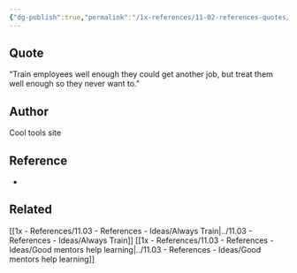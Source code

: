 ```yaml
---
{"dg-publish":true,"permalink":"/1x-references/11-02-references-quotes/train-employees-well-enough-to-get-another-job/"}
---
```



## Quote
“Train employees well enough they could get another job, but treat them well enough so they never want to.”

## Author
Cool tools site

## Reference
-

## Related
[[1x - References/11.03 - References - Ideas/Always Train\|../11.03 - References - Ideas/Always Train]]
[[1x - References/11.03 - References - Ideas/Good mentors help learning\|../11.03 - References - Ideas/Good mentors help learning]]
